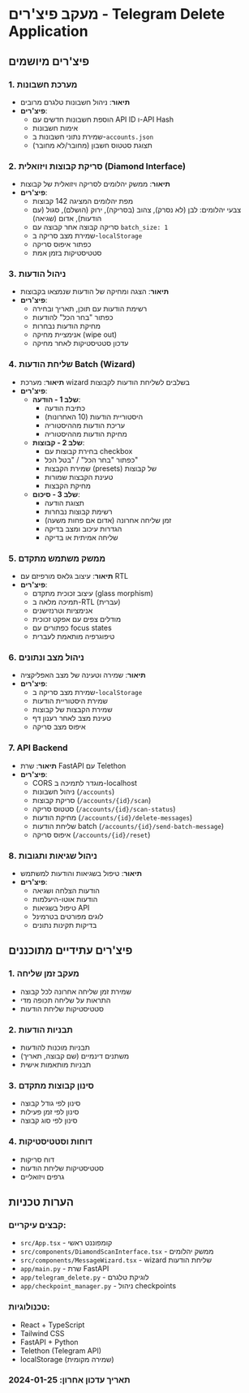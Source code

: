 # מעקב פיצ'רים - Telegram Delete Application

## פיצ'רים מיושמים

### 1. מערכת חשבונות
- **תיאור**: ניהול חשבונות טלגרם מרובים
- **פיצ'רים**:
  - הוספת חשבונות חדשים עם API ID ו-API Hash
  - אימות חשבונות
  - שמירת נתוני חשבונות ב-`accounts.json`
  - תצוגת סטטוס חשבון (מחובר/לא מחובר)

### 2. סריקת קבוצות ויזואלית (Diamond Interface)
- **תיאור**: ממשק יהלומים לסריקה ויזואלית של קבוצות
- **פיצ'רים**:
  - מפת יהלומים המציגה 142 קבוצות
  - צבעי יהלומים: לבן (לא נסרק), צהוב (בסריקה), ירוק (הושלם), סגול (עם הודעות), אדום (שגיאה)
  - סריקה קבוצה אחר קבוצה עם `batch_size: 1`
  - שמירת מצב סריקה ב-`localStorage`
  - כפתור איפוס סריקה
  - סטטיסטיקות בזמן אמת

### 3. ניהול הודעות
- **תיאור**: הצגה ומחיקה של הודעות שנמצאו בקבוצות
- **פיצ'רים**:
  - רשימת הודעות עם תוכן, תאריך ובחירה
  - כפתור "בחר הכל" להודעות
  - מחיקת הודעות נבחרות
  - אנימציית מחיקה (wipe out)
  - עדכון סטטיסטיקות לאחר מחיקה

### 4. שליחת הודעות Batch (Wizard)
- **תיאור**: מערכת wizard בשלבים לשליחת הודעות לקבוצות
- **פיצ'רים**:
  - **שלב 1 - הודעה**:
    - כתיבת הודעה
    - היסטוריית הודעות (10 האחרונות)
    - עריכת הודעות מההיסטוריה
    - מחיקת הודעות מההיסטוריה
  - **שלב 2 - קבוצות**:
    - בחירת קבוצות עם checkbox
    - כפתור "בחר הכל" / "בטל הכל"
    - שמירת הקבצות (presets) של קבוצות
    - טעינת הקבצות שמורות
    - מחיקת הקבצות
  - **שלב 3 - סיכום**:
    - תצוגת הודעה
    - רשימת קבוצות נבחרות
    - זמן שליחה אחרונה (אדום אם פחות משעה)
    - הגדרות עיכוב ומצב בדיקה
    - שליחה אמיתית או בדיקה

### 5. ממשק משתמש מתקדם
- **תיאור**: עיצוב גלאס מורפיזם עם RTL
- **פיצ'רים**:
  - עיצוב זכוכית מתקדם (glass morphism)
  - תמיכה מלאה ב-RTL (עברית)
  - אנימציות וטרנזישנים
  - מודלים צפים עם אפקט זכוכית
  - כפתורים עם focus states
  - טיפוגרפיה מותאמת לעברית

### 6. ניהול מצב ונתונים
- **תיאור**: שמירה וטעינה של מצב האפליקציה
- **פיצ'רים**:
  - שמירת מצב סריקה ב-`localStorage`
  - שמירת היסטוריית הודעות
  - שמירת הקבצות של קבוצות
  - טעינת מצב לאחר רענון דף
  - איפוס מצב סריקה

### 7. API Backend
- **תיאור**: שרת FastAPI עם Telethon
- **פיצ'רים**:
  - CORS מוגדר לתמיכה ב-localhost
  - ניהול חשבונות (`/accounts`)
  - סריקת קבוצות (`/accounts/{id}/scan`)
  - סטטוס סריקה (`/accounts/{id}/scan-status`)
  - מחיקת הודעות (`/accounts/{id}/delete-messages`)
  - שליחת הודעות batch (`/accounts/{id}/send-batch-message`)
  - איפוס סריקה (`/accounts/{id}/reset`)

### 8. ניהול שגיאות ותגובות
- **תיאור**: טיפול בשגיאות והודעות למשתמש
- **פיצ'רים**:
  - הודעות הצלחה ושגיאה
  - הודעות אוטו-היעלמות
  - טיפול בשגיאות API
  - לוגים מפורטים בטרמינל
  - בדיקות תקינות נתונים

## פיצ'רים עתידיים מתוכננים

### 1. מעקב זמן שליחה
- שמירת זמן שליחה אחרונה לכל קבוצה
- התראות על שליחה תכופה מדי
- סטטיסטיקות שליחת הודעות

### 2. תבניות הודעות
- תבניות מוכנות להודעות
- משתנים דינמיים (שם קבוצה, תאריך)
- תבניות מותאמות אישית

### 3. סינון קבוצות מתקדם
- סינון לפי גודל קבוצה
- סינון לפי זמן פעילות
- סינון לפי סוג קבוצה

### 4. דוחות וסטטיסטיקות
- דוח סריקות
- סטטיסטיקות שליחת הודעות
- גרפים ויזואליים

## הערות טכניות

### קבצים עיקריים:
- `src/App.tsx` - קומפוננט ראשי
- `src/components/DiamondScanInterface.tsx` - ממשק יהלומים
- `src/components/MessageWizard.tsx` - wizard שליחת הודעות
- `app/main.py` - שרת FastAPI
- `app/telegram_delete.py` - לוגיקת טלגרם
- `app/checkpoint_manager.py` - ניהול checkpoints

### טכנולוגיות:
- React + TypeScript
- Tailwind CSS
- FastAPI + Python
- Telethon (Telegram API)
- localStorage (שמירה מקומית)

### תאריך עדכון אחרון: 2024-01-25
